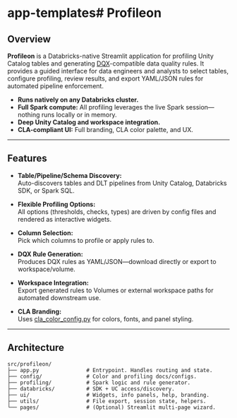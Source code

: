 # app-templates# Profileon

## Overview

**Profileon** is a Databricks-native Streamlit application for profiling Unity Catalog tables and generating [DQX](https://docs.databricks.com/en/delta-live-tables/dq-expectations.html)-compatible data quality rules. It provides a guided interface for data engineers and analysts to select tables, configure profiling, review results, and export YAML/JSON rules for automated pipeline enforcement.

- **Runs natively on any Databricks cluster.**
- **Full Spark compute:** All profiling leverages the live Spark session—nothing runs locally or in memory.
- **Deep Unity Catalog and workspace integration.**
- **CLA-compliant UI:** Full branding, CLA color palette, and UX.

---

## Features

- **Table/Pipeline/Schema Discovery:**  
  Auto-discovers tables and DLT pipelines from Unity Catalog, Databricks SDK, or Spark SQL.

- **Flexible Profiling Options:**  
  All options (thresholds, checks, types) are driven by config files and rendered as interactive widgets.

- **Column Selection:**  
  Pick which columns to profile or apply rules to.

- **DQX Rule Generation:**  
  Produces DQX rules as YAML/JSON—download directly or export to workspace/volume.

- **Workspace Integration:**  
  Export generated rules to Volumes or external workspace paths for automated downstream use.

- **CLA Branding:**  
  Uses [cla_color_config.py](src/profileon/config/cla_color_config.py) for colors, fonts, and panel styling.

---

## Architecture

```plaintext
src/profileon/
├── app.py               # Entrypoint. Handles routing and state.
├── config/              # Color and profiling docs/configs.
├── profiling/           # Spark logic and rule generator.
├── databricks/          # SDK + UC access/discovery.
├── ui/                  # Widgets, info panels, help, branding.
├── utils/               # File export, session state, helpers.
└── pages/               # (Optional) Streamlit multi-page wizard.